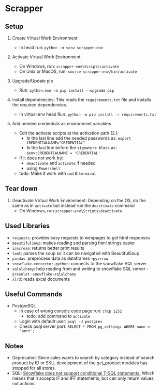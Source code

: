 # Scrapper

## Setup
1. Create Virtual Work Environment
    - In head run: `python -m venv scrapper-env`
    
2. Activate Virtual Work Environment
    - On Windows, run: `scrapper-env\Scripts\activate`
    - On Unix or MacOS, run: `source scrapper-env/bin/activate`

3. Upgrade/Update pip
    - Run: `python.exe -m pip install --upgrade pip`

4. Install dependencies: This reads the `requirements.txt` file and installs the required dependencies. 
    - In virtual env head Run: `python -m pip install -r requirements.txt`

5. Add needed credentials as environment variables
    - Edit the activate scripts at the activation path (2.):
        - In the last line add the needed passwords as: `export CREDENTIALNAME="CREDENTIAL"`
        - In the last line before the `signature block` as: `$env:CREDENTIALNAME = 'CREDENTIAL'`
    - If it does not work try:
        - `deactivate` and `activate` if needed
        - using `Powershell`   
    - todo: Make it work with `cmd` & `terminal`

## Tear down
1. Deactivate Virtual Work Environment: Depending on the OS, do the same as in `activate` but instead run the `deactivate` command
    - On Windows, run `scrapper-env\Scripts\deactivate`

## Used Libraries
- `requests`: provides easy requests to webpages to get html responses
- `BeautifulSoup`: makes reading and parsing html strings easier
- `icecream`: returns better print results
- `lxml`: parses the soup so it can be navigated with BeautifulSoup
- `pandas`: preprocess data as dataframes
    -`pyarrow`
- `snowflake-connector-python`: connects to the snowflake SQL server
- `sqlalchemy`: help reading from and writing to snowflake SQL server
    -`greenlet`
    -`snowflake-sqlalchamy`
- `xlrd`: reads excel documents


## Useful Commands
- PostgreSQL
    - In case of wrong console code page run: `chcp 1252`
        - todo: add command to `activate`
    - Login with default user: `psql -U postgres`
    - Check psql server port: `SELECT * FROM pg_settings WHERE name = 'port';`

## Notes
- Deprecated: Since sales wants to search by category instead of search product by ID or SKU, development of the get_product modules has stopped for all stores.
- SQL: [Snowflake does not support conditional T-SQL statements.](https://stackoverflow.com/questions/62524218/how-to-write-an-equivalent-if-else-adhoc-sql-query-in-snowflake) Which means that it accepts IF and IFF statements, but can only return values, not actions.

